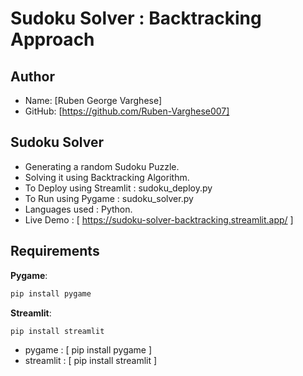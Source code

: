 # Sudoku Solver : Backtracking Approach #

## Author
- Name:  [Ruben George Varghese]
- GitHub: [https://github.com/Ruben-Varghese007]

## Sudoku Solver

- Generating a random Sudoku Puzzle.
- Solving it using Backtracking Algorithm.
- To Deploy using Streamlit : sudoku_deploy.py
- To Run using Pygame : sudoku_solver.py
- Languages used : Python.
- Live Demo : [ https://sudoku-solver-backtracking.streamlit.app/ ]

## Requirements

**Pygame**:

```sh
pip install pygame
```

**Streamlit**:

```sh
pip install streamlit
```

- pygame : [ pip install pygame ]
- streamlit : [ pip install streamlit ]
